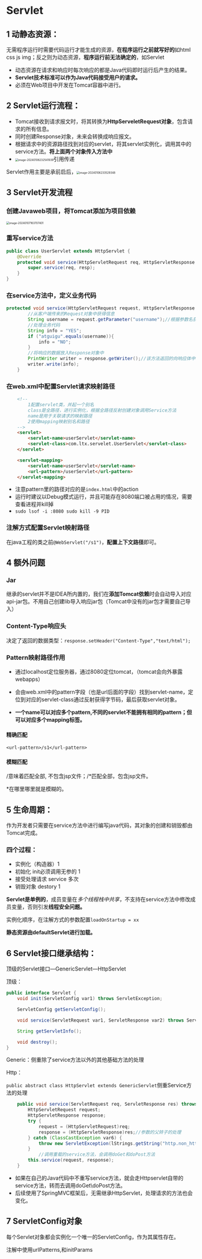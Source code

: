 # Servlet

## 1 动静态资源：

无需程序运行时需要代码运行才能生成的资源，**在程序运行之前就写好的**如html css js img；反之则为动态资源，**程序运行前无法确定的**，如Servlet

- 动态资源在请求和响应时每次响应的都是Java代码即时运行后产生的结果。
- **Servlet技术标准可以作为Java代码接受用户的请求。**
- 必须在Web项目中开发在Tomcat容器中进行。

## 2 Servlet运行流程：

- Tomcat接收到请求报文时，将其转换为**HttpServeletRequest对象**，包含请求的所有信息。
- 同时创建Response对象，未来会转换成响应报文。
- 根据请求中的资源路径找到对应的servlet，将其servlet实例化，调用其中的service方法。**将上面两个对象传入方法中**
- <img src="../Pic/image-20240106232541939.png" alt="image-20240106232541939" style="zoom:50%;" />引用传递

Servlet作用主要是承前启后，<img src="../Pic/image-20240106233529348.png" alt="image-20240106233529348" style="zoom:50%;" />

## 3 Servlet开发流程

### 创建Javaweb项目，将Tomcat添加为项目依赖

<img src="../Pic/image-20240107163707401.png" alt="image-20240107163707401" style="zoom:50%;" />

### 重写service方法

```java
public class UserServlet extends HttpServlet {
    @Override
    protected void service(HttpServletRequest req, HttpServletResponse resp) throws ServletException, IOException {
        super.service(req, resp);
    }
}
```

### 在service方法中，定义业务代码

```java
protected void service(HttpServletRequest request, HttpServletResponse response) throws ServletException, IOException {
        //从客户端传来的Request对象中获得信息
        String username = request.getParameter("username");//根据参数名获取参数值，可能在url或者请求体中
        //处理业务代码
        String info = "YES";
        if ("atguigu".equals(username)){
            info = "NO";
        }
        //将响应的数据放入Response对象中
        PrintWriter writer = response.getWriter();//该方法返回的向响应体中打印字符的打印流
        writer.write(info);
    }
```



### 在web.xml中配置Servlet请求映射路径

```html
    <!--
        1配置servlet类，并起一个别名
        class是全路径，进行实例化，根据全路径反射创建对象调用Service方法
        name是用于关联请求的映射路径
        2使用mapping映射别名和路径
    -->
    <servlet>
        <servlet-name>userServlet</servlet-name>
        <servlet-class>com.ltx.servelet.UserServlet</servlet-class>
    </servlet>

    <servlet-mapping>
        <servlet-name>userServlet</servlet-name>
        <url-pattern>/userServlet</url-pattern>
    </servlet-mapping>
```

- 注意pattern里的路径对应的是`index.html`中的action
- 运行时建议以Debug模式运行，并且可能存在8080端口被占用的情况，需要查看进程并kill掉
- `sudo lsof -i :8080 sudo kill -9 PID`

### 注解方式配置Servlet映射路径

在java工程的类之前`@WebServlet("/s1")`，**配置上下文路径**即可。

## 4 额外问题

### Jar

继承的servlet并不是IDEA所内置的，我们在**添加Tomcat依赖**时会自动导入对应api-jar包。不用自己创建lib导入响应jar包（Tomcat中没有的jar包才需要自己导入）

### Content-Type响应头

决定了返回的数据类型：`response.setHeader("Content-Type","text/html");`

### Pattern映射路径作用

- 通过localhost定位服务器，通过8080定位tomcat，（tomcat会向外暴露webapps）

- 会由web.xml中的pattern字段（也是url后面的字段）找到servlet-name，定位到对应的servlet-class通过反射获得字节码，最后获取servlet对象。
- **一个name可以对应多个pattern,不同的servlet不能拥有相同的pattern；但可以对应多个mapping标签。**

#### 精确匹配

`<url-pattern>/s1</url-pattern>`

#### 模糊匹配

/意味着匹配全部, 不包含jsp文件；/*匹配全部，包含jsp文件。

*在哪里哪里就是模糊的。

## 5 生命周期：

作为开发者只需要在service方法中进行编写java代码，其对象的创建和销毁都由Tomcat完成。

### 四个过程：

- 实例化（构造器）1
- 初始化 init必须调用无参的 1
- 接受处理请求 service 多次
- 销毁对象 destory 1

**Servlet是单例的**，成员变量在*多个线程栈中共享*，不支持在service方法中修改成员变量，否则引发**线程安全问题。**

实例化顺序，在注解方式的参数配置`loadOnStartup = xx`

**静态资源由defaultServlet进行加载。**

## 6 Servlet接口继承结构：

顶级的Servlet接口—GenericServlet—HttpServlet

顶级：

```java
public interface Servlet {
    void init(ServletConfig var1) throws ServletException;

    ServletConfig getServletConfig();

    void service(ServletRequest var1, ServletResponse var2) throws ServletException, IOException;

    String getServletInfo();

    void destroy();
}
```

Generic：侧重除了service方法以外的其他基础方法的处理

Http：

`public abstract class HttpServlet extends GenericServlet`侧重Service方法的处理

```java
    public void service(ServletRequest req, ServletResponse res) throws ServletException, IOException {
        HttpServletRequest request;
        HttpServletResponse response;
        try {
            request = (HttpServletRequest)req;
            response = (HttpServletResponse)res;//参数的父转子的处理
        } catch (ClassCastException var6) {
            throw new ServletException(lStrings.getString("http.non_http"));
        }
			//调用重载的service方法，会调用doGet和doPost方法
        this.service(request, response);
    }
```

- 如果在自己的Java代码中不重写service方法，就会走Httpservlet自带的service方法，转而去调用doGet\doPost方法。
- 后续使用了SpringMVC框架后，无需继承HttpServlet，处理请求的方法也会变化。

## 7 ServletConfig对象

每个Servlet对象都会实例化一个唯一的ServletConfig，作为其属性存在。

注解中使用urlPatterns,和initParams